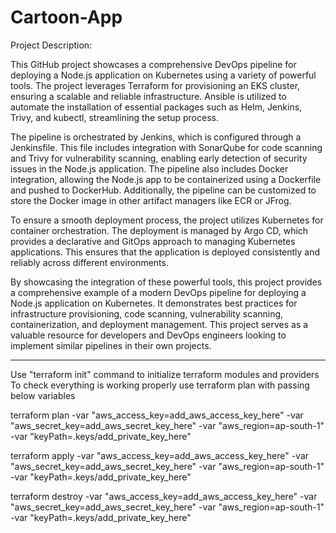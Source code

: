 # Cartoon-App
Project Description:

This GitHub project showcases a comprehensive DevOps pipeline for deploying a Node.js application on Kubernetes using a variety of powerful tools. The project leverages Terraform for provisioning an EKS cluster, ensuring a scalable and reliable infrastructure. Ansible is utilized to automate the installation of essential packages such as Helm, Jenkins, Trivy, and kubectl, streamlining the setup process.

The pipeline is orchestrated by Jenkins, which is configured through a Jenkinsfile. This file includes integration with SonarQube for code scanning and Trivy for vulnerability scanning, enabling early detection of security issues in the Node.js application. The pipeline also includes Docker integration, allowing the Node.js app to be containerized using a Dockerfile and pushed to DockerHub. Additionally, the pipeline can be customized to store the Docker image in other artifact managers like ECR or JFrog.

To ensure a smooth deployment process, the project utilizes Kubernetes for container orchestration. The deployment is managed by Argo CD, which provides a declarative and GitOps approach to managing Kubernetes applications. This ensures that the application is deployed consistently and reliably across different environments.

By showcasing the integration of these powerful tools, this project provides a comprehensive example of a modern DevOps pipeline for deploying a Node.js application on Kubernetes. It demonstrates best practices for infrastructure provisioning, code scanning, vulnerability scanning, containerization, and deployment management. This project serves as a valuable resource for developers and DevOps engineers looking to implement similar pipelines in their own projects.

---------------------------------------------------------------------------------------------------------------------

Use "terraform init" command to initialize terraform modules and providers   
To check everything is working properly use terraform plan with passing below variables

terraform plan -var "aws_access_key=add_aws_access_key_here" -var "aws_secret_key=add_aws_secret_key_here" -var "aws_region=ap-south-1" -var "keyPath=.keys/add_private_key_here"

terraform apply -var "aws_access_key=add_aws_access_key_here" -var "aws_secret_key=add_aws_secret_key_here" -var "aws_region=ap-south-1"  -var "keyPath=.keys/add_private_key_here"

terraform destroy -var "aws_access_key=add_aws_access_key_here" -var "aws_secret_key=add_aws_secret_key_here" -var "aws_region=ap-south-1" -var "keyPath=.keys/add_private_key_here"
